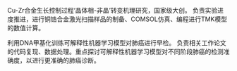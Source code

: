 Cu-Zr合金生长控制过程‘晶体相-非晶’转变机理研究，国家级大创。 负责实验进度推进，进行铜锆合金激光扫描样品的制备、COMSOL仿真、编程进行TMK模型的数值计算。

利用DNA甲基化训练可解释性机器学习模型对肺癌进行早检。 负责相关工作论文的代码复现、数据处理。重点探讨可解释性机器学习模型对不同阶段肺癌的检测准确度，以进行更准确的肺癌诊断。